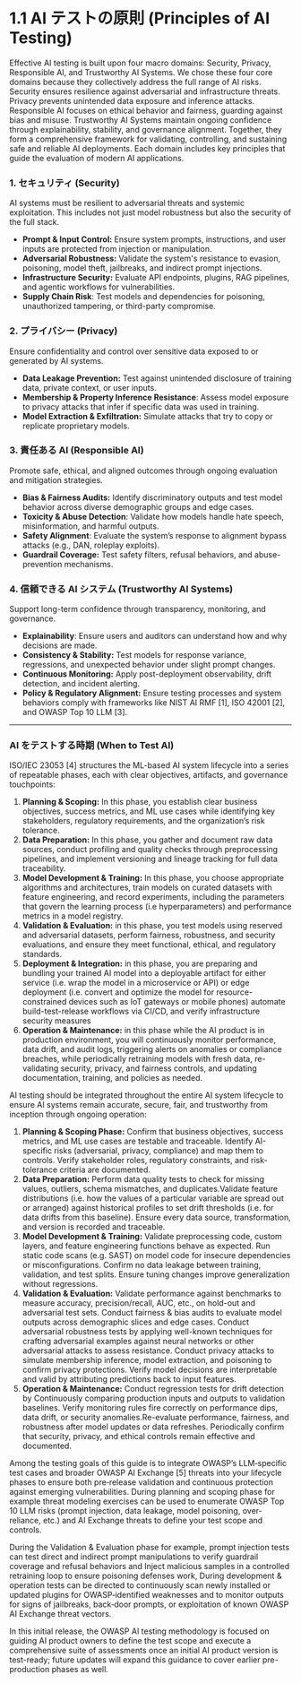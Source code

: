 # **1.1 AI テストの原則 (Principles of AI Testing)**

Effective AI testing is built upon four macro domains: Security, Privacy, Responsible AI, and Trustworthy AI Systems. We chose these four core domains because they collectively address the full range of AI risks. Security ensures resilience against adversarial and infrastructure threats. Privacy prevents unintended data exposure and inference attacks. Responsible AI focuses on ethical behavior and fairness, guarding against bias and misuse. Trustworthy AI Systems maintain ongoing confidence through explainability, stability, and governance alignment. Together, they form a comprehensive framework for validating, controlling, and sustaining safe and reliable AI deployments. Each domain includes key principles that guide the evaluation of modern AI applications.

### **1\. セキュリティ (Security)**

AI systems must be resilient to adversarial threats and systemic exploitation. This includes not just model robustness but also the security of the full stack.

* **Prompt & Input Control:** Ensure system prompts, instructions, and user inputs are protected from injection or manipulation.  
* **Adversarial Robustness:** Validate the system's resistance to evasion, poisoning, model theft, jailbreaks, and indirect prompt injections.  
* **Infrastructure Security:** Evaluate API endpoints, plugins, RAG pipelines, and agentic workflows for vulnerabilities.  
* **Supply Chain Risk**: Test models and dependencies for poisoning, unauthorized tampering, or third-party compromise.

### **2\. プライバシー (Privacy)**

Ensure confidentiality and control over sensitive data exposed to or generated by AI systems.

* **Data Leakage Prevention:** Test against unintended disclosure of training data, private context, or user inputs.  
* **Membership & Property Inference Resistance**: Assess model exposure to privacy attacks that infer if specific data was used in training.  
* **Model Extraction & Exfiltration:** Simulate attacks that try to copy or replicate proprietary models.

### **3\. 責任ある AI (Responsible AI)**

Promote safe, ethical, and aligned outcomes through ongoing evaluation and mitigation strategies.

* **Bias & Fairness Audits:** Identify discriminatory outputs and test model behavior across diverse demographic groups and edge cases.  
* **Toxicity & Abuse Detection**: Validate how models handle hate speech, misinformation, and harmful outputs.  
* **Safety Alignment**: Evaluate the system’s response to alignment bypass attacks (e.g., DAN, roleplay exploits).  
* **Guardrail Coverage:** Test safety filters, refusal behaviors, and abuse-prevention mechanisms.

### **4\. 信頼できる AI システム (Trustworthy AI Systems)**

Support long-term confidence through transparency, monitoring, and governance.

* **Explainability**: Ensure users and auditors can understand how and why decisions are made.  
* **Consistency & Stability:** Test models for response variance, regressions, and unexpected behavior under slight prompt changes.  
* **Continuous Monitoring:** Apply post-deployment observability, drift detection, and incident alerting.  
* **Policy & Regulatory Alignment:** Ensure testing processes and system behaviors comply with frameworks like NIST AI RMF \[1\], ISO 42001 \[2\], and OWASP Top 10 LLM \[3\].

---

### **AI をテストする時期 (When to Test AI)**

ISO/IEC 23053 \[4\] structures the ML-based AI system lifecycle into a series of repeatable phases, each with clear objectives, artifacts, and governance touchpoints:

1. **Planning & Scoping:** In this phase, you establish clear business objectives, success metrics, and ML use cases while identifying key stakeholders, regulatory requirements, and the organization’s risk tolerance.  
2. **Data Preparation:** In this phase, you gather and document raw data sources, conduct profiling and quality checks through preprocessing pipelines, and implement versioning and lineage tracking for full data traceability.  
3. **Model Development & Training:** In this  phase, you choose appropriate algorithms and architectures, train models on curated datasets with feature engineering, and record experiments, including the parameters that govern the learning process (i.e hyperparameters) and performance metrics in a model registry.  
4. **Validation & Evaluation:** in this phase, you test models using reserved and adversarial datasets, perform fairness, robustness, and security evaluations, and ensure they meet functional, ethical, and regulatory standards.  
5. **Deployment & Integration:** in this phase, you are preparing and bundling your trained AI model into a deployable artifact for either service (i.e. wrap the model in a microservice or API) or edge deployment (i.e. convert and optimize the model for resource-constrained devices such as IoT gateways or mobile phones)  automate build-test-release workflows via CI/CD, and verify infrastructure security measures   
6. **Operation & Maintenance:** in this phase while the AI product is in production environment, you will continuously monitor performance, data drift, and audit logs, triggering alerts on anomalies or compliance breaches, while periodically retraining models with fresh data, re-validating security, privacy, and fairness controls, and updating documentation, training, and policies as needed.

AI testing should be integrated throughout the entire AI system lifecycle to ensure AI systems remain accurate, secure, fair, and trustworthy from inception through ongoing operation:

1. **Planning & Scoping Phase:** Confirm that business objectives, success metrics, and ML use cases are testable and traceable. Identify AI-specific risks (adversarial, privacy, compliance) and map them to controls. Verify stakeholder roles, regulatory constraints, and risk-tolerance criteria are documented.  
2. **Data Preparation:** Perform data quality tests to check for missing values, outliers, schema mismatches, and duplicates.Validate feature distributions (i.e. how the values of a particular variable are spread out or arranged) against historical profiles to set drift thresholds (i.e. for data drifts from this baseline). Ensure every data source, transformation, and version is recorded and traceable.  
3. **Model Development & Training:** Validate preprocessing code, custom layers, and feature engineering functions behave as expected. Run static code scans (e.g. SAST) on model code for insecure dependencies or misconfigurations. Confirm no data leakage between training, validation, and test splits. Ensure tuning changes improve generalization without regressions.  
4. **Validation & Evaluation:** Validate performance against benchmarks to measure accuracy, precision/recall, AUC, etc., on hold-out and adversarial test sets. Conduct fairness & bias audits to evaluate model outputs across demographic slices and edge cases. Conduct adversarial robustness tests by applying well-known techniques for crafting adversarial examples against neural networks or other adversarial attacks to assess resistance. Conduct privacy attacks to simulate membership inference, model extraction, and poisoning to confirm privacy protections. Verify model decisions are interpretable and valid by attributing predictions back to input features.  
5. **Operation & Maintenance:** Conduct regression tests for drift detection by Continuously comparing production inputs and outputs to validation baselines. Verify monitoring rules fire correctly on performance dips, data drift, or security anomalies.Re-evaluate performance, fairness, and robustness after model updates or data refreshes. Periodically confirm that security, privacy, and ethical controls remain effective and documented.

Among the testing goals of this guide is to integrate OWASP’s LLM‐specific test cases and broader OWASP AI Exchange \[5\] threats into your lifecycle phases to ensure both pre‐release validation and continuous protection against emerging vulnerabilities. During planning and scoping phase for example threat modeling exercises can be used to enumerate OWASP Top 10 LLM risks (prompt injection, data leakage, model poisoning, over‐reliance, etc.) and AI Exchange threats to define your test scope and controls. 

During the Validation & Evaluation phase for example, prompt injection tests can test direct and indirect prompt manipulations to verify guardrail coverage and refusal behaviors and Inject malicious samples in a controlled retraining loop to ensure poisoning defenses work, During development & operation tests can be directed to continuously scan newly installed or updated plugins for OWASP‐identified weaknesses and to monitor outputs for signs of jailbreaks, back‐door prompts, or exploitation of known OWASP AI Exchange threat vectors.

In this initial release, the OWASP AI testing methodology is focused on guiding AI product owners to define the test scope and execute a comprehensive suite of assessments once an initial AI product version is test-ready; future updates will expand this guidance to cover earlier pre-production phases as well.


